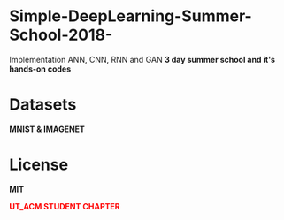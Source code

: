 # Simple-DeepLearning-Summer-School-2018-
Implementation ANN, CNN, RNN and GAN
**3 day summer school and it's hands-on codes**
# Datasets
**MNIST & IMAGENET**
# License
**MIT**

<strong><font color="red">UT_ACM STUDENT CHAPTER</font></strong>
